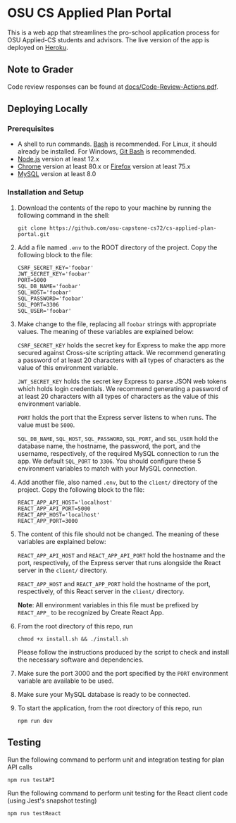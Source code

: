 # OSU CS Applied Plan Portal

This is a web app that streamlines the pro-school application process for OSU Applied-CS students and advisors. The live version of the app is deployed on [Heroku](https://applied-plan-portal.herokuapp.com).

## Note to Grader

Code review responses can be found at [docs/Code-Review-Actions.pdf](docs/Code-Review-Actions.pdf).

## Deploying Locally

### Prerequisites

- A shell to run commands. [Bash](https://www.gnu.org/software/bash) is recommended. For Linux, it should already be installed. For Windows, [Git Bash](https://gitforwindows.org) is recommended.
- [Node.js](https://nodejs.org/en) version at least 12.x
- [Chrome](https://www.google.com/chrome/?brand=CHBD&gclid=EAIaIQobChMIiO2K4_Ov6QIVsiCtBh16Ug0nEAAYASABEgI39PD_BwE&gclsrc=aw.ds) version at least 80.x or [Firefox](https://www.mozilla.org/en-US/firefox/new) version at least 75.x
- [MySQL](https://dev.mysql.com/downloads) version at least 8.0

### Installation and Setup

1. Download the contents of the repo to your machine by running the following
command in the shell:

       git clone https://github.com/osu-capstone-cs72/cs-applied-plan-portal.git

2. Add a file named `.env` to the ROOT directory of the project. Copy the following block to the file:

       CSRF_SECRET_KEY='foobar'
       JWT_SECRET_KEY='foobar'
       PORT=5000
       SQL_DB_NAME='foobar'
       SQL_HOST='foobar'
       SQL_PASSWORD='foobar'
       SQL_PORT=3306
       SQL_USER='foobar'

3. Make change to the file, replacing all `foobar` strings with appropriate values. The meaning of these variables are explained below:

    `CSRF_SECRET_KEY` holds the secret key for Express to make the app more secured against Cross-site scripting attack. We recommend generating a password of at least 20 characters with all types of characters as the value of this environment variable.

    `JWT_SECRET_KEY` holds the secret key Express to parse JSON web tokens which holds login credentials. We recommend generating a password of at least 20 characters with all types of characters as the value of this environment variable.

    `PORT` holds the port that the Express server listens to when runs. The value must be `5000`.

    `SQL_DB_NAME`, `SQL_HOST`, `SQL_PASSWORD`, `SQL_PORT`, and `SQL_USER` hold the database name, the hostname, the password, the port, and the username, respectively, of the required MySQL connection to run the app. We default `SQL_PORT` to `3306`. You should configure these 5 environment variables to match with your MySQL connection.

4. Add another file, also named `.env`, but to the `client/` directory of the project. Copy the following block to the file:

       REACT_APP_API_HOST='localhost'
       REACT_APP_API_PORT=5000
       REACT_APP_HOST='localhost'
       REACT_APP_PORT=3000

5. The content of this file should not be changed. The meaning of these variables are explained below:

    `REACT_APP_API_HOST` and `REACT_APP_API_PORT` hold the hostname and the port, respectively, of the Express server that runs alongside the React server in the `client/` directory.

    `REACT_APP_HOST` and `REACT_APP_PORT` hold the hostname of the port, respectively, of this React server in the `client/` directory.

    **Note**: All environment variables in this file must be prefixed by `REACT_APP_` to be recognized by Create React App.

6. From the root directory of this repo, run

       chmod +x install.sh && ./install.sh

    Please follow the instructions produced by the script to check and install the necessary software and dependencies.

7. Make sure the port 3000 and the port specified by the `PORT` environment variable are available to be used.

8. Make sure your MySQL database is ready to be connected.

9. To start the application, from the root directory of this repo, run

       npm run dev

## Testing

Run the following command to perform unit and integration testing for plan API calls

    npm run testAPI

Run the following command to perform unit testing for the React client code (using Jest's snapshot testing)

    npm run testReact
